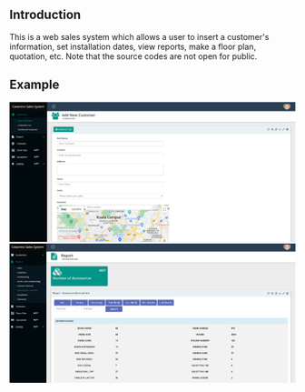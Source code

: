 ## Introduction
This is a web sales system which allows a user to insert a customer's information, set installation dates, view reports, make a floor plan, quotation, etc.
Note that the source codes are not open for public.

## Example
![Casareno Sales System Example 1](casareno1.png)
![Casareno Sales System Example 1](casareno2.png)
